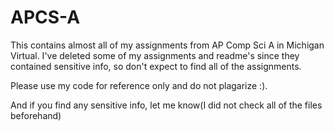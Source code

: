 # APCS-A
This contains almost all of my assignments from AP Comp Sci A in Michigan Virtual.
I've deleted some of my assignments and readme's since they contained sensitive info, so don't expect to find all of the assignments.


Please use my code for reference only and do not plagarize :).


And if you find any sensitive info, let me know(I did not check all of the files beforehand)
